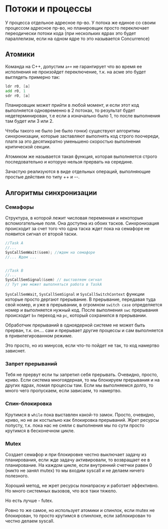  # Потоки и процессы

 У процесса отдельное адресное пр-во. У потока же единое со своим процессом адресное пр-во, но планировщик просто переключает переодически потоки кода (при нескольких ядрах это будет параллелизм, если на одном ядре то это называется Concurrence)

## Атомики

Команда на С++, допустим `a++` не гарантирует что во время ее исполнения не произойдет переключение, т.к. на асме это будет выглядеть примерно так:
```asm
ldr r0, [a]
add r0, 1
sdr r0, [a]
```
Планировщик может прийти в любой момент, и если этот код выполняется одновременно в 2 потоках, то результат будет недетерминирован, т.е если а изначально было 1, то после выполнения там будет или 3 или 2.

Чтобы такого не было (не было гонки) существуют алгоритмы синхронизации, которые заставляют выполнять код строго поочереди, платя за это десятикратно уменьшено скоростью выполнения критической секции.

Атомиком же называется такая функция, которая выполняется строго последовательно и которую нельзя прервать на середине.

Зачастую реализуются в виде отдельных операций, выполняющие простые действия по типу ++ и --.

## Алгоритмы синхронизации

### Семафоры

Структура, в которой лежит числовая переменная и некоторые вспомогательные поля. Она доступна из обоих тасков. Синхронизация происходит за счет того что одна таска ждет пока на семафоре не появится сигнал от второй таски.

```cpp
//Task A
//...
SysCallSemWait(&sem); //ждем на семафоре
//... Ждем ...


//Task B
//...
SysCallSemSignal(&sem) // выставляем сигнал
// Тут уже может выполняться работа в TaskA
```

`SysCallSemWait`, `SysCallSemSignal` и `SysCallSwitchContext` функции которые просто дергают прерывание. В прерывание, передавая туда свой номер, и уже в прерывании, в огромном `switch case` определяется номер и выполняется нужный код. После выполнения `swc` прерывания происходит `bx` переход на `pc`, который сохранился в прерывании.

Обработчик прерываний в одноядерной системе не может быть прерван, т.к. он.... сам и прерывает другие процессы и сам выполняется в привилегированном режиме.

Это просто, но из минусов, если что-то пойдет не так, то код намертво зависнет.

### Запрет прерываний

Тебя не прервут если ты запретил себя прерывать. Очевидно, просто, криво. Если система многоядерная, то мы блокируем прерывания и на других ядрах, ломая процессы там. Если мы выполняемся долго, то много чего пропускаем, если зависаем, то намертво.

### Спин-блокировка

Крутимся в `while` пока выставлен какой-то замок. Просто, очевидно, криво, но не ак костыльно как блокировка прерываний. Жрет ресурсы попусту, т.к. пока нас не сняли с выполнения мы по сути просто крутимся в бесконечном цикле.

### Mutex

Создает семафор и при блокировке честно выключает задачу из планирования, если жде задачу активировали, то возвращает ее в планирование. На каждом цикле, если внутренний счетчки равен 0 (никто не занял mutex) то мы входим syscall и не делаем ничего полезного.

Хороший метод, не жрет ресурсы понапрасну и работает эффективно. Но много системных вызовов, что все таки тяжело.

Но есть лучше - futex.
 
Ровно то же самое, но использует атомики и спинлок, если mutex не блокирован, то просто крутимся в спинлоке, если заблокирован то честно делаем syscall.